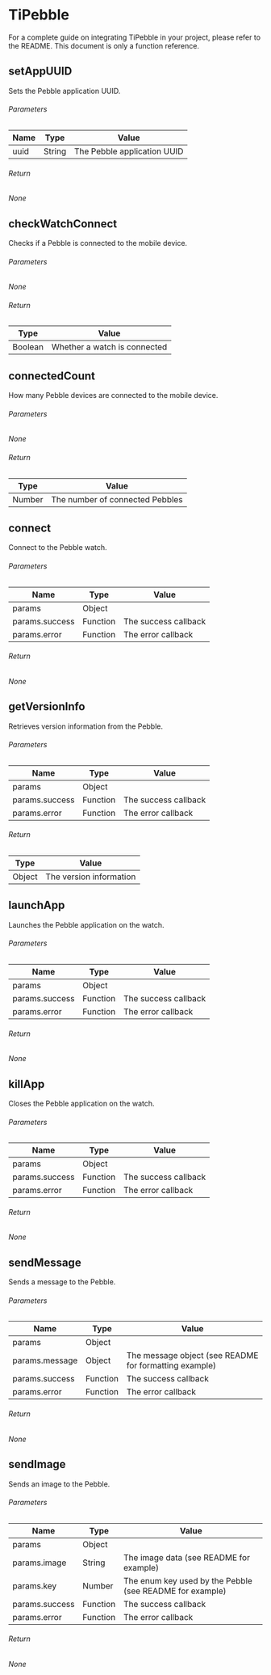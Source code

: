 # TiPebble

For a complete guide on integrating TiPebble in your project, please refer to the README. This document is only a function reference.

## setAppUUID

Sets the Pebble application UUID.

###### Parameters
| Name | Type | Value |
|------|------|-------|
| uuid | String | The Pebble application UUID |

###### Return
_None_

## checkWatchConnect

Checks if a Pebble is connected to the mobile device.

###### Parameters
_None_

###### Return
| Type | Value |
|------|-------|
| Boolean | Whether a watch is connected |

## connectedCount

How many Pebble devices are connected to the mobile device.

###### Parameters
_None_

###### Return
| Type | Value |
|------|-------|
| Number | The number of connected Pebbles |

## connect

Connect to the Pebble watch.

###### Parameters
| Name | Type | Value |
|------|------|-------|
| params | Object |  |
| params.success | Function | The success callback |
| params.error | Function | The error callback |

###### Return
_None_


## getVersionInfo

Retrieves version information from the Pebble.

###### Parameters
| Name | Type | Value |
|------|------|-------|
| params | Object |  |
| params.success | Function | The success callback |
| params.error | Function | The error callback |

###### Return
| Type | Value |
|------|-------|
| Object | The version information |


## launchApp

Launches the Pebble application on the watch.

###### Parameters
| Name | Type | Value |
|------|------|-------|
| params | Object |  |
| params.success | Function | The success callback |
| params.error | Function | The error callback |

###### Return
_None_

## killApp

Closes the Pebble application on the watch.

###### Parameters
| Name | Type | Value |
|------|------|-------|
| params | Object |  |
| params.success | Function | The success callback |
| params.error | Function | The error callback |

###### Return
_None_

## sendMessage

Sends a message to the Pebble.

###### Parameters
| Name | Type | Value |
|------|------|-------|
| params | Object |  |
| params.message | Object | The message object (see README for formatting example) |
| params.success | Function | The success callback |
| params.error | Function | The error callback |

###### Return
_None_

## sendImage

Sends an image to the Pebble.

###### Parameters
| Name | Type | Value |
|------|------|-------|
| params | Object |  |
| params.image | String | The image data (see README for example) |
| params.key | Number | The enum key used by the Pebble (see README for example) |
| params.success | Function | The success callback |
| params.error | Function | The error callback |

###### Return
_None_